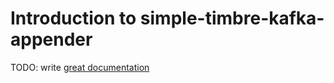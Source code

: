 # Introduction to simple-timbre-kafka-appender

TODO: write [great documentation](http://jacobian.org/writing/what-to-write/)
